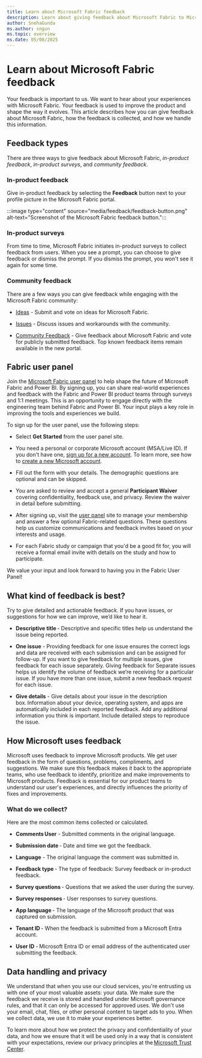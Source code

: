 ```yaml
---
title: Learn about Microsoft Fabric feedback
description: Learn about giving feedback about Microsoft Fabric to Microsoft.
author: SnehaGunda
ms.author: sngun
ms.topic: overview
ms.date: 05/08/2025
---
```


# Learn about Microsoft Fabric feedback

Your feedback is important to us. We want to hear about your experiences with Microsoft Fabric. Your feedback is used to improve the product and shape the way it evolves. This article describes how you can give feedback about Microsoft Fabric, how the feedback is collected, and how we handle this information. 

## Feedback types

There are three ways to give feedback about Microsoft Fabric, *in-product feedback*, *in-product surveys*, and *community feedback*.

### In-product feedback

Give in-product feedback by selecting the **Feedback** button next to your profile picture in the Microsoft Fabric portal.

:::image type="content" source="media/feedback/feedback-button.png" alt-text="Screenshot of the Microsoft Fabric feedback button.":::

### In-product surveys

From time to time, Microsoft Fabric initiates in-product surveys to collect feedback from users. When you see a prompt, you can choose to give feedback or dismiss the prompt. If you dismiss the prompt, you won't see it again for some time.

### Community feedback

There are a few ways you can give feedback while engaging with the Microsoft Fabric community:

* [Ideas](https://community.fabric.microsoft.com/t5/Ideas/ct-p/PBI_Comm_Ideas) - Submit and vote on ideas for Microsoft Fabric.

* [Issues](https://community.fabric.microsoft.com/t5/Issues/idb-p/Issues) - Discuss issues and workarounds with the community.

* [Community Feedback](https://community.fabric.microsoft.com/t5/Community-Feedback/bd-p/community-feedback) - Give feedback about Microsoft Fabric and vote for publicly submitted feedback. Top known feedback items remain available in the new portal.

## Fabric user panel

Join the [Microsoft Fabric user panel](https://ux.microsoft.com/Panel/FabricUserPanel?utm_campaign=Fabric%20CAT%20User%20Research%20Panel&utm_source=Fabric%20Documentation&utm_medium=Link) to help shape the future of Microsoft Fabric and Power BI. By signing up, you can share real-world experiences and feedback with the Fabric and Power BI product teams through surveys and 1:1 meetings. This is an opportunity to engage directly with the engineering team behind Fabric and Power BI. Your input plays a key role in improving the tools and experiences we build.

To sign up for the user panel, use the following steps:

* Select **Get Started** from the user panel site.

* You need a personal or corporate Microsoft account (MSA/Live ID). If you don't have one, [sign up for a new account](https://signup.live.com/?lic=1). To learn more, see how to [create a new Microsoft account](https://support.microsoft.com/en-us/account-billing/how-to-create-a-new-microsoft-account-a84675c3-3e9e-17cf-2911-3d56b15c0aaf).

* Fill out the form with your details. The demographic questions are optional and can be skipped.

* You are asked to review and accept a general **Participant Waiver** covering confidentiality, feedback use, and privacy. Review the waiver in detail before submitting.

* After signing up, visit the [user panel](https://aka.ms/FabricUserPanel) site to manage your membership and answer a few optional Fabric-related questions. These questions help us customize communications and feedback invites based on your interests and usage.

* For each Fabric study or campaign that you'd be a good fit for, you will receive a formal email invite with details on the study and how to participate.

We value your input and look forward to having you in the Fabric User Panel!

## What kind of feedback is best?

Try to give detailed and actionable feedback. If you have issues, or suggestions for how we can improve, we’d like to hear it.

* **Descriptive title** - Descriptive and specific titles help us understand the issue being reported.

* **One issue** - Providing feedback for one issue ensures the correct logs and data are received with each submission and can be assigned for follow-up. If you want to give feedback for multiple issues, give feedback for each issue separately. Giving feedback for Separate issues helps us identify the volume of feedback we’re receiving for a particular issue.  If you have more than one issue, submit a new feedback request for each issue.

* **Give details** - Give details about your issue in the description box. Information about your device, operating system, and apps are automatically included in each reported feedback. Add any additional information you think is important. Include detailed steps to reproduce the issue.

## How Microsoft uses feedback 

Microsoft uses feedback to improve Microsoft products. We get user feedback in the form of questions, problems, compliments, and suggestions. We make sure this feedback makes it back to the appropriate teams, who use feedback to identify, prioritize and make improvements to Microsoft products. Feedback is essential for our product teams to understand our user's experiences, and directly influences the priority of fixes and improvements.

### What do we collect?  

Here are the most common items collected or calculated.

* **Comments User** - Submitted comments in the original language.

* **Submission date** - Date and time we got the feedback.

* **Language** - The original language the comment was submitted in.

* **Feedback type** - The type of feedback: Survey feedback or in-product feedback.

* **Survey questions** - Questions that we asked the user during the survey.

* **Survey responses** - User responses to survey questions.

* **App language** - The language of the Microsoft product that was captured on submission.

* **Tenant ID** - When the feedback is submitted from a Microsoft Entra account.

* **User ID** - Microsoft Entra ID or email address of the authenticated user submitting the feedback.

## Data handling and privacy

We understand that when you use our cloud services, you're entrusting us with one of your most valuable assets: your data. We make sure the feedback we receive is stored and handled under Microsoft governance rules, and that it can only be accessed for approved uses. We don't use your email, chat, files, or other personal content to target ads to you. When we collect data, we use it to make your experiences better. 

To learn more about how we protect the privacy and confidentiality of your data, and how we ensure that it will be used only in a way that is consistent with your expectations, review our privacy principles at the [Microsoft Trust Center](https://www.microsoft.com/trust-center/privacy).
